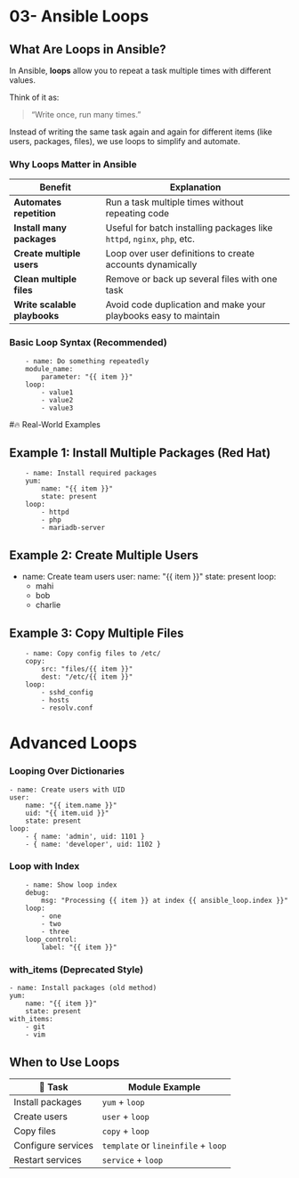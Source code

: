 # 03- Ansible Loops 

## What Are Loops in Ansible?

In Ansible, **loops** allow you to repeat a task multiple times with different values.

Think of it as:  
> “Write once, run many times.”

Instead of writing the same task again and again for different items (like users, packages, files), we use loops to simplify and automate.

### Why Loops Matter in Ansible

| Benefit                       |           Explanation                                                   |
| ------------------------------| ----------------------------------------------------------------------- |
|  **Automates repetition**     | Run a task multiple times without repeating code                        |
|  **Install many packages**    | Useful for batch installing packages like `httpd`, `nginx`, `php`, etc. |
|  **Create multiple users**    | Loop over user definitions to create accounts dynamically               |
|  **Clean multiple files**     | Remove or back up several files with one task                           |
|  **Write scalable playbooks** | Avoid code duplication and make your playbooks easy to maintain         |




### Basic Loop Syntax (Recommended)


        - name: Do something repeatedly
        module_name:
            parameter: "{{ item }}"
        loop:
            - value1
            - value2
            - value3




#🔥 Real-World Examples

## Example 1: Install Multiple Packages (Red Hat)

        - name: Install required packages
        yum:
            name: "{{ item }}"
            state: present
        loop:
            - httpd
            - php
            - mariadb-server

## Example 2: Create Multiple Users

- name: Create team users
  user:
    name: "{{ item }}"
    state: present
  loop:
    - mahi
    - bob
    - charlie

## Example 3: Copy Multiple Files

        - name: Copy config files to /etc/
        copy:
            src: "files/{{ item }}"
            dest: "/etc/{{ item }}"
        loop:
            - sshd_config
            - hosts
            - resolv.conf


# Advanced Loops

### Looping Over Dictionaries

    - name: Create users with UID
    user:
        name: "{{ item.name }}"
        uid: "{{ item.uid }}"
        state: present
    loop:
        - { name: 'admin', uid: 1101 }
        - { name: 'developer', uid: 1102 }

### Loop with Index

        - name: Show loop index
        debug:
            msg: "Processing {{ item }} at index {{ ansible_loop.index }}"
        loop:
            - one
            - two
            - three
        loop_control:
            label: "{{ item }}"

        
###  with_items (Deprecated Style)

    - name: Install packages (old method)
    yum:
        name: "{{ item }}"
        state: present
    with_items:
        - git
        - vim


## When to Use Loops

| 🔧 Task            |  Module Example                     |
| ------------------ | ----------------------------------- |
| Install packages   | `yum` + `loop`                      |
| Create users       | `user` + `loop`                     |
| Copy files         | `copy` + `loop`                     |
| Configure services | `template` or `lineinfile` + `loop` |
| Restart services   | `service` + `loop`                  |




